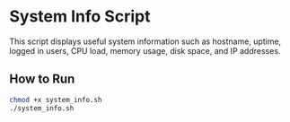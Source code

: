 # System Info Script

This script displays useful system information such as hostname, uptime, logged in users, CPU load, memory usage, disk space, and IP addresses.

## How to Run

```bash
chmod +x system_info.sh
./system_info.sh


